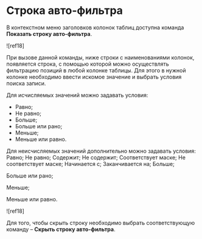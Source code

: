 # Строка авто-фильтра

В контекстном меню заголовков колонок таблиц доступна команда **Показать строку авто-фильтра**. 

![ref18]

При вызове данной команды, ниже строки с наименованиями колонок, появляется строка, с помощью которой можно осуществлять фильтрацию позиций в любой колонке таблицы. Для этого в нужной колонке необходимо ввести искомое значение и выбрать условия поиска записи. 

Для исчисляемых значений можно задавать условия:
- Равно;
- Не равно;
- Больше;
- Больше или рано;
- Меньше;
- Меньше или равно.

Для неисчисляемых значений дополнительно можно задавать условия:
Равно;
Не равно;
Содержит;
Не содержит;
Соответствует маске;
Не соответствует маске;
Начинается с;
Заканчивается на;
Больше;

Больше или рано;

Меньше;

Меньше или равно.

![ref18]

Для того, чтобы скрыть строку необходимо выбрать соответствующую команду – **Скрыть строку авто-фильтра**.